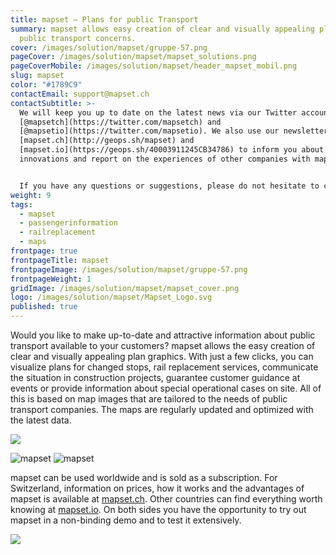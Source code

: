 ```yaml
---
title: mapset – Plans for public Transport
summary: mapset allows easy creation of clear and visually appealing plans for
  public transport concerns.
cover: /images/solution/mapset/gruppe-57.png
pageCover: /images/solution/mapset/mapset_solutions.png
pageCoverMobile: /images/solution/mapset/header_mapset_mobil.png
slug: mapset
color: "#1789C9"
contactEmail: support@mapset.ch
contactSubtitle: >-
  We will keep you up to date on the latest news via our Twitter accounts
  [@mapsetch](https://twitter.com/mapsetch) and
  [@mapsetio](https://twitter.com/mapsetio). We also use our newsletters for
  [mapset.ch](http://geops.sh/mapset) and
  [mapset.io](https://geops.sh/40003911245CB34786) to inform you about
  innovations and report on the experiences of other companies with mapset.


  If you have any questions or suggestions, please do not hesitate to contact us.
weight: 9
tags:
  - mapset
  - passengerinformation
  - railreplacement
  - maps
frontpage: true
frontpageTitle: mapset
frontpageImage: /images/solution/mapset/gruppe-57.png
frontpageWeight: 1
gridImage: /images/solution/mapset/mapset_cover.png
logo: /images/solution/mapset/Mapset_Logo.svg
published: true
---
```

Would you like to make up-to-date and attractive information about public transport available to your customers? mapset allows the easy creation of clear and visually appealing plan graphics. With just a few clicks, you can visualize plans for changed stops, rail replacement services, communicate the situation in construction projects, guarantee customer guidance at events or provide information about special operational cases on site. All of this is based on map images that are tailored to the needs of public transport companies. The maps are regularly updated and optimized with the latest data.

![](/images/solution/mapset/mapset_mobil.png)

<img src="/images/solution/mapset/mapset.png" alt="mapset" class="w-full mx-auto hidden lg:block">
<img src="/images/solution/mapset/mapset_mobil.png" alt="mapset" class="w-full mx-auto lg:hidden">

mapset can be used worldwide and is sold as a subscription. For Switzerland, information on prices, how it works and the advantages of mapset is available at [mapset.ch](http://mapset.ch/). Other countries can find everything worth knowing at [mapset.io](http://mapset.io/). On both sides you have the opportunity to try out mapset in a non-binding demo and to test it extensively.

![](/images/solution/mapset/liestal_plan_editor_k.png)